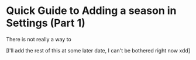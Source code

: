 # Quick Guide to Adding a season in Settings (Part 1)

There is not really a way to 

[I'll add the rest of this at some later date, I can't be bothered right now xdd]